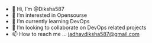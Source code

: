 - 👋 Hi, I’m @Diksha587
- 👀 I’m interested in Opensourse 
- 🌱 I’m currently learning DevOps
- 💞️ I’m looking to collaborate on DevOps related projects
- 📫 How to reach me ...
      jadhavdiksha587@gmail.com

<!---
Diksha587/Diksha587 is a ✨ special ✨ repository because its `README.md` (this file) appears on your GitHub profile.
You can click the Preview link to take a look at your changes.
--->
